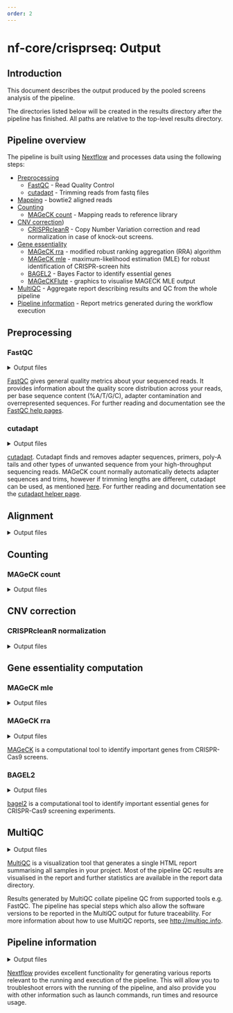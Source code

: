 ```yaml
---
order: 2
---
```


# nf-core/crisprseq: Output

## Introduction

This document describes the output produced by the pooled screens analysis of the pipeline.

The directories listed below will be created in the results directory after the pipeline has finished. All paths are relative to the top-level results directory.

## Pipeline overview

The pipeline is built using [Nextflow](https://www.nextflow.io/) and processes data using the following steps:

- [Preprocessing](#preprocessing)
  - [FastQC](#fastqc) - Read Quality Control
  - [cutadapt](#cutadapt) - Trimming reads from fastq files
- [Mapping](#mapping) - bowtie2 aligned reads
- [Counting](#counting)
  - [MAGeCK count](#mageck-count) - Mapping reads to reference library
- [CNV correction](#cnv-correction))
  - [CRISPRcleanR](#crisprcleanr-normalization) - Copy Number Variation correction and read normalization in case of knock-out screens.
- [Gene essentiality](#gene-essentiality-computation)
  - [MAGeCK rra](#mageck-rra) - modified robust ranking aggregation (RRA) algorithm
  - [MAGeCK mle](#mageck-mle) - maximum-likelihood estimation (MLE) for robust identification of CRISPR-screen hits
  - [BAGEL2](#BAGEL2) - Bayes Factor to identify essential genes
  - [MAGeCKFlute](#flutemle) - graphics to visualise MAGECK MLE output
- [MultiQC](#multiqc) - Aggregate report describing results and QC from the whole pipeline
- [Pipeline information](#pipeline-information) - Report metrics generated during the workflow execution

## Preprocessing

### FastQC

<details markdown="1">
<summary>Output files</summary>

- `fastqc/`
  - `*_fastqc.html`: FastQC report containing quality metrics.
  - `*_fastqc.zip`: Zip archive containing the FastQC report, tab-delimited data file and plot images.

</details>

[FastQC](http://www.bioinformatics.babraham.ac.uk/projects/fastqc/) gives general quality metrics about your sequenced reads. It provides information about the quality score distribution across your reads, per base sequence content (%A/T/G/C), adapter contamination and overrepresented sequences. For further reading and documentation see the [FastQC help pages](http://www.bioinformatics.babraham.ac.uk/projects/fastqc/Help/).

### cutadapt

<details markdown="1">
<summary>Output files</summary>

- `cutadapt/`
  - `*.log`: log file of the command ran and the output
  - `*.trim.fastq.gz`: trimmed fastq files

</details>

[cutadapt](http://www.bioinformatics.babraham.ac.uk/projects/fastqc/). Cutadapt finds and removes adapter sequences, primers, poly-A tails and other types of unwanted sequence from your high-throughput sequencing reads. MAGeCK count normally automatically detects adapter sequences and trims, however if trimming lengths are different, cutadapt can be used, as mentioned [here](https://sourceforge.net/p/mageck/wiki/advanced_tutorial/).
For further reading and documentation see the [cutadapt helper page](https://cutadapt.readthedocs.io/en/stable/guide.html).

## Alignment

<details markdown="1">
<summary>Output files</summary>

- `bowtie2/`
  - `*.log`: log file of the command ran and the output
  - `*.bam`: bam file
  - `*.bowtie2`: index from bowtie2 from the provided fasta file

</details>

## Counting

### MAGeCK count

<details markdown="1">
<summary>Output files</summary>

- `mageck/count`
  - `*_count.txt`: read counts per sample per sgRNA and gene, tab separated
  - `*_count_normalized.txt`: normalized read counts, tab separated
  - `*_count_summary.txt`: tab separated summary of the quality controls of the count table
  - `*_count_table.log`: log information of the run

</details>

## CNV correction

### CRISPRcleanR normalization

<details markdown="1">
<summary>Output files</summary>

- `CRISPRcleanR/normalization`
  - `*_norm_table.tsv`: read counts normalized with crisprcleanr
  - `*.RData`: RData tables containing corrected counts, fold changes and normalized counts
  </details>

## Gene essentiality computation

### MAGeCK mle

<details markdown="1">
<summary>Output files</summary>

- `mageck/mle`
  - `*_gene_summary.txt`: ranked table of the genes and their associated p-values
  - `*_sgrna_summary.txt`: sgRNA ranking results, tab separated file
  - `*.log`: log of the run

</details>

### MAGeCK rra

<details markdown="1">
<summary>Output files</summary>

- `mageck/rra`
  - `*_gene_summary.txt`: ranked table of the genes and their associated p-values
  - `*_count_sgrna_summary.txt`: sgRNA ranking results, tab separated file containing means, p-values
  - `*.report.Rmd`: markdown report recapping essential genes
  - `*_count_table.log`: log of the run
  - `*_scatterview.png`: scatter view of the targeted genes in the library and their logFC
  - `*_rank.png`: rank view of the targeted genes in the library

</details>

[MAGeCK](https://sourceforge.net/p/mageck/wiki/Home/) is a computational tool to identify important genes from CRISPR-Cas9 screens.

### BAGEL2

<details markdown="1">
<summary>Output files</summary>

- `bagel2/fold_change`
  - `*.foldchange`: foldchange between the reference and treatment contrast provided
- `bagel2/bayes_factor`
  - `*.bf`: bayes factor per gene
- `bagel2/precision_recall`
  - `*.pr`: precision recall per gene
- `bagel2/graphs`
  - `barplot*.png`: barplot of the bayes factor distribution
  - `PR*.png`: precision recall plot (Recall vs FDR)

</details>

[bagel2](https://github.com/hart-lab/bagel) is a computational tool to identify important essential genes for CRISPR-Cas9 screening experiments.

## MultiQC

<details markdown="1">
<summary>Output files</summary>

- `multiqc/`
  - `multiqc_report.html`: a standalone HTML file that can be viewed in your web browser.
  - `multiqc_data/`: directory containing parsed statistics from the different tools used in the pipeline.
  - `multiqc_plots/`: directory containing static images from the report in various formats.

</details>

[MultiQC](http://multiqc.info) is a visualization tool that generates a single HTML report summarising all samples in your project. Most of the pipeline QC results are visualised in the report and further statistics are available in the report data directory.

Results generated by MultiQC collate pipeline QC from supported tools e.g. FastQC. The pipeline has special steps which also allow the software versions to be reported in the MultiQC output for future traceability. For more information about how to use MultiQC reports, see <http://multiqc.info>.

## Pipeline information

<details markdown="1">
<summary>Output files</summary>

- `pipeline_info/`
  - Reports generated by Nextflow: `execution_report.html`, `execution_timeline.html`, `execution_trace.txt` and `pipeline_dag.dot`/`pipeline_dag.svg`.
  - Reports generated by the pipeline: `pipeline_report.html`, `pipeline_report.txt` and `software_versions.yml`. The `pipeline_report*` files will only be present if the `--email` / `--email_on_fail` parameter's are used when running the pipeline.
  - Reformatted samplesheet files used as input to the pipeline: `samplesheet.valid.csv`.

</details>

[Nextflow](https://www.nextflow.io/docs/latest/tracing.html) provides excellent functionality for generating various reports relevant to the running and execution of the pipeline. This will allow you to troubleshoot errors with the running of the pipeline, and also provide you with other information such as launch commands, run times and resource usage.
